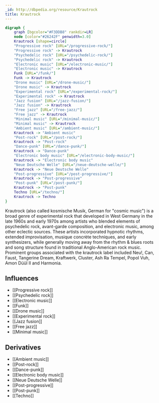 ```yaml
---
_id: http://dbpedia.org/resource/Krautrock
title: Krautrock
---
```


```dot
digraph {
	graph [bgcolor="#F3DDB8" rankdir=LR]
	node [color="#26242F" penwidth=3.0]
	Krautrock [shape=circle]
	"Progressive rock" [URL="/progressive-rock/"]
	"Progressive rock" -> Krautrock
	"Psychedelic rock" [URL="/psychedelic-rock/"]
	"Psychedelic rock" -> Krautrock
	"Electronic music" [URL="/electronic-music/"]
	"Electronic music" -> Krautrock
	Funk [URL="/funk/"]
	Funk -> Krautrock
	"Drone music" [URL="/drone-music/"]
	"Drone music" -> Krautrock
	"Experimental rock" [URL="/experimental-rock/"]
	"Experimental rock" -> Krautrock
	"Jazz fusion" [URL="/jazz-fusion/"]
	"Jazz fusion" -> Krautrock
	"Free jazz" [URL="/free-jazz/"]
	"Free jazz" -> Krautrock
	"Minimal music" [URL="/minimal-music/"]
	"Minimal music" -> Krautrock
	"Ambient music" [URL="/ambient-music/"]
	Krautrock -> "Ambient music"
	"Post-rock" [URL="/post-rock/"]
	Krautrock -> "Post-rock"
	"Dance-punk" [URL="/dance-punk/"]
	Krautrock -> "Dance-punk"
	"Electronic body music" [URL="/electronic-body-music/"]
	Krautrock -> "Electronic body music"
	"Neue Deutsche Welle" [URL="/neue-deutsche-welle/"]
	Krautrock -> "Neue Deutsche Welle"
	"Post-progressive" [URL="/post-progressive/"]
	Krautrock -> "Post-progressive"
	"Post-punk" [URL="/post-punk/"]
	Krautrock -> "Post-punk"
	Techno [URL="/techno/"]
	Krautrock -> Techno
}
```

Krautrock (also called kosmische Musik, German for "cosmic music") is a broad genre of experimental rock that developed in West Germany in the late 1960s and early 1970s among artists who blended elements of psychedelic rock, avant-garde composition, and electronic music, among other eclectic sources. These artists incorporated hypnotic rhythms, extended improvisation, musique concrète techniques, and early synthesizers, while generally moving away from the rhythm & blues roots and song structure found in traditional Anglo-American rock music. Prominent groups associated with the krautrock label included Neu!, Can, Faust, Tangerine Dream, Kraftwerk, Cluster, Ash Ra Tempel, Popol Vuh, Amon Düül II and Harmonia.

## Influences
- [[Progressive rock]]
- [[Psychedelic rock]]
- [[Electronic music]]
- [[Funk]]
- [[Drone music]]
- [[Experimental rock]]
- [[Jazz fusion]]
- [[Free jazz]]
- [[Minimal music]]

## Derivatives
- [[Ambient music]]
- [[Post-rock]]
- [[Dance-punk]]
- [[Electronic body music]]
- [[Neue Deutsche Welle]]
- [[Post-progressive]]
- [[Post-punk]]
- [[Techno]]
